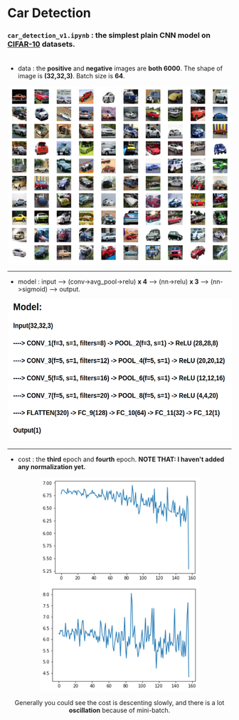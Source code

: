# Car Detection

### `car_detection_v1.ipynb` : the simplest plain CNN model on [CIFAR-10](https://www.cs.toronto.edu/~kriz/cifar.html) datasets.<br><br>

* data : the **positive** and **negative** images are **both 6000**. The shape of image is **(32,32,3)**. Batch size is **64**. <br>
<div align="center">
  <img src="images/version1/CIFAR_cars.png" height="400" width="500" /><br>            
</div>

----

* model : input --> (conv->avg_pool->relu) **x 4** --> (nn->relu) **x 3** --> (nn->sigmoid) --> output.
<div align="center">
  <img src="images/version1/model.png" height="320" width="560" /><br>             
</div>

----

* cost : the **third** epoch and **fourth** epoch. **NOTE THAT: I haven't added any normalization yet.**<br>

<div align="center">
  <img src="images/version1/3.png" height="240" width="360"/>
  <img src="images/version1/4.png" height="240" width="360"/>
</div>

<div align="center">
  <p> Generally you could see the cost is descenting slowly, and there is a lot <strong>oscillation</strong> because of mini-batch. </p>
</div>

